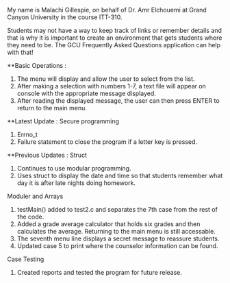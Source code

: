 My name is Malachi Gillespie, on behalf of Dr. Amr Elchouemi at Grand Canyon University in the course ITT-310.

Students may not have a way to keep track of links or remember details and that is why it is important to create an environment that gets students where they need to be. The GCU Frequently Asked Questions application can help with that!

**Basic Operations
:
1. The menu will display and allow the user to select from the list.
2. After making a selection with numbers 1-7, a text file will appear on console with the appropriate message displayed.
3. After reading the displayed message, the user can then press ENTER to return to the main menu.

**Latest Update
:
Secure programming
1. Errno_t
2. Failure statement to close the program if a letter key is pressed.

**Previous Updates
:
Struct
1. Continues to use modular programming.
2. Uses struct to display the date and time so that students remember what day it is after late nights doing homework.

Moduler and Arrays
1. testMain() added to test2.c and separates the 7th case from the rest of the code.
2. Added a grade average calculator that holds six grades and then calculates the average. Returning to the main menu is still accessable.
3. The seventh menu line displays a secret message to reassure students.
4. Updated case 5 to print where the counselor information can be found.

Case Testing
1. Created reports and tested the program for future release.
